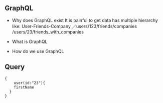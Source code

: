 ## GraphQL
- Why does GraphQL exist
  It is painful to get data has multiple hierarchy like:
  User-Friends-Company
  ／users/123/friends/companies
  /users/23/friends_with_companies

- What is GraphQL

- How do we use GraphQL

## Query
```
{
	user(id:"23"){
    firstName
  }
}
```